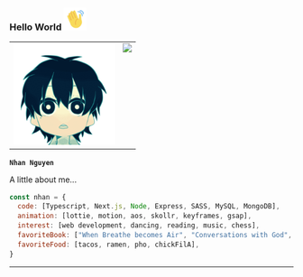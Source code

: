 ### Hello World <img src="waving.gif" width="40">

<table>
  <tr>
    <td valign="top"><img src="littledude.gif" width="180"/></td>
    <td valign="top"><img src="https://github-readme-stats.vercel.app/api?username=nhanng19&show_icons=true&theme=github_dark"/></td>
  </tr>
</table>

**`Nhan Nguyen`**


A little about me...
```javascript
const nhan = {
  code: [Typescript, Next.js, Node, Express, SASS, MySQL, MongoDB],
  animation: [lottie, motion, aos, skollr, keyframes, gsap],
  interest: [web development, dancing, reading, music, chess],
  favoriteBook: ["When Breathe becomes Air", "Conversations with God", "Sapiens", "Matthew"],
  favoriteFood: [tacos, ramen, pho, chickFilA],
}
```
------------------



